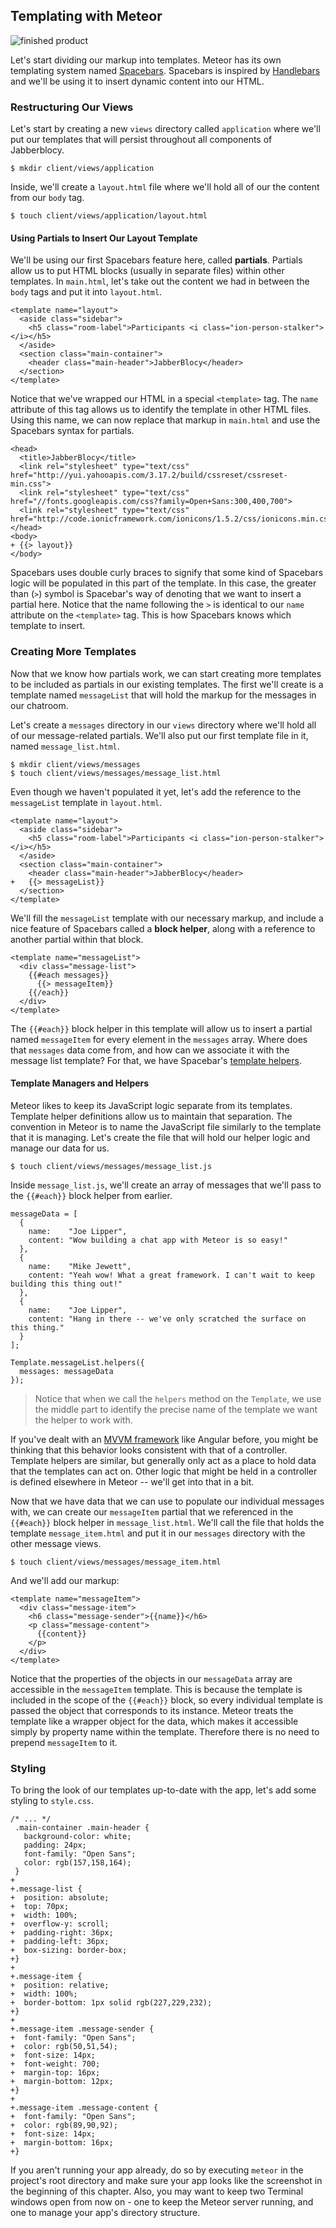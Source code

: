## Templating with Meteor

![finished product](https://dl.dropboxusercontent.com/u/10788831/Meteor%20Chat%20Assets/finished_screenshot_03_without_submit.png)

Let's start dividing our markup into templates. Meteor has its own templating system named [Spacebars](https://github.com/meteor/meteor/blob/devel/packages/spacebars/README.md). Spacebars is inspired by [Handlebars](http://handlebarsjs.com/) and we'll be using it to insert dynamic content into our HTML.

### Restructuring Our Views

Let's start by creating a new `views` directory called `application` where we'll put our templates that will persist throughout all components of Jabberblocy.

```bash(Terminal)
$ mkdir client/views/application
```

Inside, we'll create a `layout.html` file where we'll hold all of our the content from our `body` tag.

```bash(Terminal)
$ touch client/views/application/layout.html
```

#### Using Partials to Insert Our Layout Template

We'll be using our first Spacebars feature here, called __partials__. Partials allow us to put HTML blocks (usually in separate files) within other templates. In `main.html`, let's take out the content we had in between the `body` tags and put it into `layout.html`.

```HTML(layout.html)
<template name="layout">
  <aside class="sidebar">
    <h5 class="room-label">Participants <i class="ion-person-stalker"></i></h5>
  </aside>
  <section class="main-container">
    <header class="main-header">JabberBlocy</header>
  </section>
</template>
```

Notice that we've wrapped our HTML in a special `<template>` tag. The `name` attribute of this tag allows us to identify the template in other HTML files. Using this name, we can now replace that markup in `main.html` and use the Spacebars syntax for partials.

```HTML(main.html)
<head>
  <title>JabberBlocy</title>
  <link rel="stylesheet" type="text/css" href="http://yui.yahooapis.com/3.17.2/build/cssreset/cssreset-min.css">
  <link rel="stylesheet" type="text/css" href="//fonts.googleapis.com/css?family=Open+Sans:300,400,700">
  <link rel="stylesheet" type="text/css" href="http://code.ionicframework.com/ionicons/1.5.2/css/ionicons.min.css">
</head>
<body>
+ {{> layout}}
</body>
```

Spacebars uses double curly braces to signify that some kind of Spacebars logic will be populated in this part of the template. In this case, the greater than (`>`) symbol is Spacebar's way of denoting that we want to insert a partial here. Notice that the name following the `>` is identical to our `name` attribute on the `<template>` tag. This is how Spacebars knows which template to insert.

### Creating More Templates

Now that we know how partials work, we can start creating more templates to be included as partials in our existing templates. The first we'll create is a template named `messageList` that will hold the markup for the messages in our chatroom.

Let's create a `messages` directory in our `views` directory where we'll hold all of our message-related partials. We'll also put our first template file in it, named `message_list.html`.

```bash(Terminal)
$ mkdir client/views/messages
$ touch client/views/messages/message_list.html
```

Even though we haven't populated it yet, let's add the reference to the `messageList` template in `layout.html`.

```html(client/views/application/layout.html)
<template name="layout">
  <aside class="sidebar">
    <h5 class="room-label">Participants <i class="ion-person-stalker"></i></h5>
  </aside>
  <section class="main-container">
    <header class="main-header">JabberBlocy</header>
+   {{> messageList}}
  </section>
</template>
```

We'll fill the `messageList` template with our necessary markup, and include a nice feature of Spacebars called a __block helper__, along with a reference to another partial within that block.

```html(client/views/messages/message_list.html)
<template name="messageList">
  <div class="message-list">
    {{#each messages}}
      {{> messageItem}}
    {{/each}}
  </div>
</template>
```

The `{{#each}}` block helper in this template will allow us to insert a partial named `messageItem` for every element in the `messages` array. Where does that `messages` data come from, and how can we associate it with the message list template? For that, we have Spacebar's [template helpers](http://docs.meteor.com/#template_helpers).

#### Template Managers and Helpers

Meteor likes to keep its JavaScript logic separate from its templates. Template helper definitions allow us to maintain that separation. The convention in Meteor is to name the JavaScript file similarly to the template that it is managing. Let's create the file that will hold our helper logic and manage our data for us.

```bash(Terminal)
$ touch client/views/messages/message_list.js
```

Inside `message_list.js`, we'll create an array of messages that we'll pass to the `{{#each}}` block helper from earlier.

```js(client/views/messages/message_list.js)
messageData = [
  {
    name:    "Joe Lipper",
    content: "Wow building a chat app with Meteor is so easy!"
  },
  {
    name:    "Mike Jewett",
    content: "Yeah wow! What a great framework. I can't wait to keep building this thing out!"
  },
  {
    name:    "Joe Lipper",
    content: "Hang in there -- we've only scratched the surface on this thing."
  }
];

Template.messageList.helpers({
  messages: messageData
});
```

>Notice that when we call the `helpers` method on the `Template`, we use the middle part to identify the precise name of the template we want the helper to work with.

If you've dealt with an [MVVM framework](http://en.wikipedia.org/wiki/Model_View_ViewModel) like Angular before, you might be thinking that this behavior looks consistent with that of a controller. Template helpers are similar, but generally only act as a place to hold data that the templates can act on. Other logic that might be held in a controller is defined elsewhere in Meteor -- we'll get into that in a bit.

Now that we have data that we can use to populate our individual messages with, we can create our `messageItem` partial that we referenced in the `{{#each}}` block helper in `message_list.html`. We'll call the file that holds the template `message_item.html` and put it in our `messages` directory with the other message views.

```bash(Terminal)
$ touch client/views/messages/message_item.html
```

And we'll add our markup:

```HTML(client/views/messages/message_item.html)
<template name="messageItem">
  <div class="message-item">
    <h6 class="message-sender">{{name}}</h6>
    <p class="message-content">
      {{content}}
    </p>
  </div>
</template>
```

Notice that the properties of the objects in our `messageData` array are accessible in the `messageItem` template. This is because the template is included in the scope of the `{{#each}}` block, so every individual template is passed the object that corresponds to its instance. Meteor treats the template like a wrapper object for the data, which makes it accessible simply by property name within the template. Therefore there is no need to prepend `messageItem` to it.

### Styling

To bring the look of our templates up-to-date with the app, let's add some styling to `style.css`.

```css(client/stylesheets/styles.css)
/* ... */
 .main-container .main-header {
   background-color: white;
   padding: 24px;
   font-family: "Open Sans";
   color: rgb(157,158,164);
 }
+
+.message-list {
+  position: absolute;
+  top: 70px;
+  width: 100%;
+  overflow-y: scroll;
+  padding-right: 36px;
+  padding-left: 36px;
+  box-sizing: border-box;
+}
+
+.message-item {
+  position: relative;
+  width: 100%;
+  border-bottom: 1px solid rgb(227,229,232);
+}
+
+.message-item .message-sender {
+  font-family: "Open Sans";
+  color: rgb(50,51,54);
+  font-size: 14px;
+  font-weight: 700;
+  margin-top: 16px;
+  margin-bottom: 12px;
+}
+
+.message-item .message-content {
+  font-family: "Open Sans";
+  color: rgb(89,90,92);
+  font-size: 14px;
+  margin-bottom: 16px;
+}
```

If you aren't running your app already, do so by executing `meteor` in the project's root directory and make sure your app looks like the screenshot in the beginning of this chapter. Also, you may want to keep two Terminal windows open from now on - one to keep the Meteor server running, and one to manage your app's directory structure.
